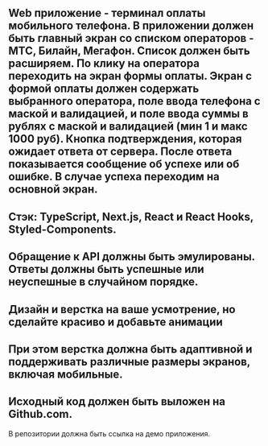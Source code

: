 Web приложение - терминал оплаты мобильного телефона.
В приложении должен быть главный экран со списком операторов - МТС, Билайн,
Мегафон. Список должен быть расширяем. По клику на оператора переходить на
экран формы оплаты.
Экран с формой оплаты должен содержать выбранного оператора, поле ввода
телефона с маской и валидацией, и поле ввода суммы в рублях с маской и
валидацией (мин 1 и макс 1000 руб). Кнопка подтверждения, которая ожидает ответа
от сервера. После ответа показывается сообщение об успехе или об ошибке. В случае
успеха переходим на основной экран.
-
Стэк: TypeScript, Next.js, React и React Hooks, Styled-Components.
-
Обращение к API должны быть эмулированы. Ответы должны быть успешные
или неуспешные в случайном порядке.
-
Дизайн и верстка на ваше усмотрение, но сделайте красиво и добавьте
анимации
-
При этом верстка должна быть адаптивной и поддерживать различные размеры
экранов, включая мобильные.
-
Исходный код должен быть выложен на Github.com.
-
В репозитории должна быть ссылка на демо приложения.